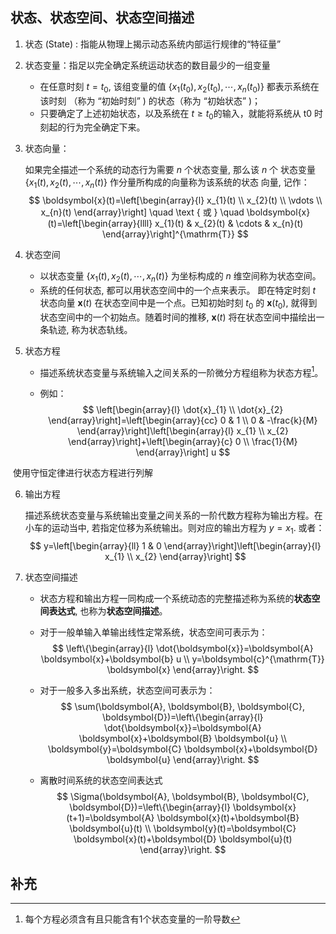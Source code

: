 ## 状态、状态空间、状态空间描述

1. 状态 (State) : 指能从物理上揭示动态系统内部运行规律的“特征量”

2. 状态变量：指足以完全确定系统运动状态的数目最少的一组变量
   - 在任意时刻 $t=t_{0}$, 该组变量的值 $\left\{x_{1}\left(t_{0}\right), x_{2}\left(t_{0}\right), \cdots, x_{n}\left(t_{0}\right)\right\}$ 都表示系统在该时刻	（称为 “初始时刻” ) 的状态（称为 “初始状态” )；
   - 只要确定了上述初始状态，以及系统在 $t ≥ t_0$的输入，就能将系统从 t0 时刻起的行为完全确定下来。

3. 状态向量：

   如果完全描述一个系统的动态行为需要 $n$ 个状态变量, 那么该 $n$ 个 状态变量 $\left\{x_{1}(t), x_{2}(t), \cdots, x_{n}(t)\right\}$ 作分量所构成的向量称为该系统的状态 向量, 记作：
   $$
   \boldsymbol{x}(t)=\left[\begin{array}{l}
   x_{1}(t) \\
   x_{2}(t) \\
   \vdots \\
   x_{n}(t)
   \end{array}\right] \quad \text { 或 } \quad \boldsymbol{x}(t)=\left[\begin{array}{llll}
   x_{1}(t) & x_{2}(t) & \cdots & x_{n}(t)
   \end{array}\right]^{\mathrm{T}}
   $$

4. 状态空间
   - 以状态变量 $\left\{x_{1}(t), x_{2}(t), \cdots, x_{n}(t)\right\}$ 为坐标构成的 $n$ 维空间称为状态空间。
   - 系统的任何状态, 都可以用状态空间中的一个点来表示。 即在特定时刻 $t$ 状态向量 $\boldsymbol{x}(t)$ 在状态空间中是一个点。已知初始时刻 $t_{0}$ 的 $\boldsymbol{x}\left(t_{0}\right)$, 就得到状态空间中的一个初始点。随着时间的推移, $\boldsymbol{x}(t)$ 将在状态空间中描绘出一条轨迹, 称为状态轨线。

5. 状态方程

   - 描述系统状态变量与系统输入之间关系的一阶微分方程组称为状态方程[^1 ]。

   - 例如：
     $$
     \left[\begin{array}{l}
     \dot{x}_{1} \\
     \dot{x}_{2}
     \end{array}\right]=\left[\begin{array}{cc}
     0 & 1 \\
     0 & -\frac{k}{M}
     \end{array}\right]\left[\begin{array}{l}
     x_{1} \\
     x_{2}
     \end{array}\right]+\left[\begin{array}{c}
     0 \\
     \frac{1}{M}
     \end{array}\right] u
     $$

​				使用守恒定律进行状态方程进行列解

6. 输出方程

   描述系统状态变量与系统输出变量之间关系的一阶代数方程称为输出方程。在小车的运动当中, 若指定位移为系统输出。则对应的输出方程为 $y=x_{1}$. 或者：
   $$
   y=\left[\begin{array}{ll}
   1 & 0
   \end{array}\right]\left[\begin{array}{l}
   x_{1} \\
   x_{2}
   \end{array}\right]
   $$

7. 状态空间描述

   - 状态方程和输出方程一同构成一个系统动态的完整描述称为系统的**状态空间表达式**, 也称为**状态空间描述**。

   - 对于一般单输入单输出线性定常系统，状态空间可表示为：
     $$
     \left\{\begin{array}{l}
     \dot{\boldsymbol{x}}=\boldsymbol{A} \boldsymbol{x}+\boldsymbol{b} u \\
     y=\boldsymbol{c}^{\mathrm{T}} \boldsymbol{x}
     \end{array}\right.
     $$

   - 对于一般多入多出系统，状态空间可表示为：
     $$
     \sum(\boldsymbol{A}, \boldsymbol{B}, \boldsymbol{C}, \boldsymbol{D})=\left\{\begin{array}{l}
     \dot{\boldsymbol{x}}=\boldsymbol{A} \boldsymbol{x}+\boldsymbol{B} \boldsymbol{u} \\
     \boldsymbol{y}=\boldsymbol{C} \boldsymbol{x}+\boldsymbol{D} \boldsymbol{u}
     \end{array}\right.
     $$

   - 离散时间系统的状态空间表达式
     $$
     \Sigma(\boldsymbol{A}, \boldsymbol{B}, \boldsymbol{C}, \boldsymbol{D})=\left\{\begin{array}{l}
     \boldsymbol{x}(t+1)=\boldsymbol{A} \boldsymbol{x}(t)+\boldsymbol{B} \boldsymbol{u}(t) \\
     \boldsymbol{y}(t)=\boldsymbol{C} \boldsymbol{x}(t)+\boldsymbol{D} \boldsymbol{u}(t)
     \end{array}\right.
     $$



## 补充

[^1 ]:每个方程必须含有且只能含有1个状态变量的一阶导数

